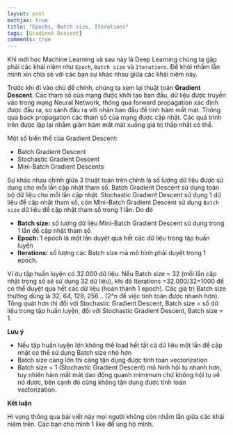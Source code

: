 ```yaml
---
layout: post
mathjax: true
title: "Epochs, Batch size, Iterations"
tags: [Gradient Descent]
comments: true
---
```


Khi mới học Machine Learning và sau này là Deep Learning chúng ta gặp phải các khái niệm như `Epoch`, `Batch size` và `Iterations`. Để khỏi nhầm lẫn mình xin chia sẻ với các bạn sự khác nhau giữa các khái niệm này.

Trước khi đi vào chủ đề chính, chúng ta xem lại thuật toán **Gradient Descent**. Các tham số của mạng được khởi tạo ban đầu, dữ liệu được truyền vào trong mạng Neural Network, thông qua forward propagation xác định được đầu ra, so sánh đầu ra với nhãn ban đầu để tính hàm mất mát. Thông qua back propagation các tham số của mạng được cập nhật. Các quá trình trên được lặp lại nhằm giảm hàm mất mát xuống giá trị thấp nhất có thể.

Một số biến thể của Gradient Descent:
- Batch Gradient Descent
- Stochastic Gradient Descent
- Mini-Batch Gradient Descents

Sự khác nhau chính giữa 3 thuật toán trên chính là số lượng dữ liệu được sử dụng cho mỗi lần cập nhật tham số. Batch Gradient Descent sử dụng toàn bộ dữ liệu cho mỗi lần cập nhật. Stochastic Gradient Descent sử dụng 1 dữ liệu để cập nhật tham số, còn Mini-Batch Gradient Descent sử dụng `Batch size` dữ liệu để cập nhật tham số trong 1 lần. Do đó
- **Batch size:** số lượng dữ liệu Mini-Batch Gradient Descent sử dụng trong 1 lần để cập nhật tham số
- **Epoch:** 1 epoch là một lần duyệt qua hết các dữ liệu trong tập huấn luyện
- **Iterations:** số lượng các Batch size mà mô hình phải duyệt trong 1 epoch.

Ví dụ tập huấn luyện có 32.000 dữ liệu. Nếu Batch size = 32 (mỗi lần cập nhật trọng số sẽ sử dụng 32 dữ liệu), khi đó Iterations =32.000/32=1000 để có thể duyệt qua hết các dữ liệu (hoàn thành 1 epoch). Các giá trị Batch size thường dùng là 32, 64, 128, 256... (2^n để việc tính toán được nhanh hơn). Tổng quát hơn thì đối với Stochastic Gradient Descent, Batch size = số dữ liệu trong tập huấn luyện, đối với Stochastic Gradient Descent, Batch size = 1.

**Lưu ý**
- Nếu tập huấn luyện lớn không thể load hết tất cả dữ liệu một lần để cập nhật có thể sử dụng Batch size nhỏ hơn
- Batch size càng lớn thì càng tận dụng được tính toán vectorization
- Batch size = 1 (Stochastic Gradient Descent) mô hình hội tụ nhanh hơn, tuy nhiên hàm mất mát dao động quanh mimimum chứ không hội tụ về nó được, bên cạnh đó cũng không tận dụng được tính toán vectorization.

**Kết luận**

Hi vọng thông qua bài viết này mọi người không còn nhầm lẫn giữa các khái niệm trên. Các bạn cho mình 1 like để ủng hộ mình.